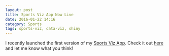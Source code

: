 ```yaml
---
layout: post
title: Sports Viz App Now Live
date: 2016-01-22 14:16
category: Sports
tags: sports-viz, data-viz, shiny
---
```


I recently launched the first version of my [Sports Viz App]({filename}/pages/projects.md). Check it out [here](https://jskaza.shinyapps.io/sports-viz-app/) and let me know what you think!
